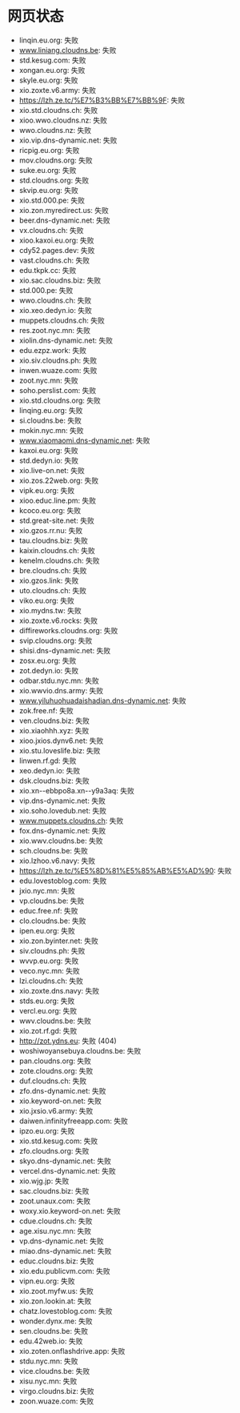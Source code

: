 # 网页状态
- linqin.eu.org: 失败
- www.liniang.cloudns.be: 失败
- std.kesug.com: 失败
- xongan.eu.org: 失败
- skyle.eu.org: 失败
- xio.zoxte.v6.army: 失败
- https://lzh.ze.tc/%E7%B3%BB%E7%BB%9F: 失败
- xio.std.cloudns.ch: 失败
- xioo.wwo.cloudns.nz: 失败
- wwo.cloudns.nz: 失败
- xio.vip.dns-dynamic.net: 失败
- ricpig.eu.org: 失败
- mov.cloudns.org: 失败
- suke.eu.org: 失败
- std.cloudns.org: 失败
- skvip.eu.org: 失败
- xio.std.000.pe: 失败
- xio.zon.myredirect.us: 失败
- beer.dns-dynamic.net: 失败
- vx.cloudns.ch: 失败
- xioo.kaxoi.eu.org: 失败
- cdy52.pages.dev: 失败
- vast.cloudns.ch: 失败
- edu.tkpk.cc: 失败
- xio.sac.cloudns.biz: 失败
- std.000.pe: 失败
- wwo.cloudns.ch: 失败
- xio.xeo.dedyn.io: 失败
- muppets.cloudns.ch: 失败
- res.zoot.nyc.mn: 失败
- xiolin.dns-dynamic.net: 失败
- edu.ezpz.work: 失败
- xio.siv.cloudns.ph: 失败
- inwen.wuaze.com: 失败
- zoot.nyc.mn: 失败
- soho.perslist.com: 失败
- xio.std.cloudns.org: 失败
- linqing.eu.org: 失败
- si.cloudns.be: 失败
- mokin.nyc.mn: 失败
- www.xiaomaomi.dns-dynamic.net: 失败
- kaxoi.eu.org: 失败
- std.dedyn.io: 失败
- xio.live-on.net: 失败
- xio.zos.22web.org: 失败
- vipk.eu.org: 失败
- xioo.educ.line.pm: 失败
- kcoco.eu.org: 失败
- std.great-site.net: 失败
- xio.gzos.rr.nu: 失败
- tau.cloudns.biz: 失败
- kaixin.cloudns.ch: 失败
- kenelm.cloudns.ch: 失败
- bre.cloudns.ch: 失败
- xio.gzos.link: 失败
- uto.cloudns.ch: 失败
- viko.eu.org: 失败
- xio.mydns.tw: 失败
- xio.zoxte.v6.rocks: 失败
- diffireworks.cloudns.org: 失败
- svip.cloudns.org: 失败
- shisi.dns-dynamic.net: 失败
- zosx.eu.org: 失败
- zot.dedyn.io: 失败
- odbar.stdu.nyc.mn: 失败
- xio.wwvio.dns.army: 失败
- www.yiluhuohuadaishadian.dns-dynamic.net: 失败
- zok.free.nf: 失败
- ven.cloudns.biz: 失败
- xio.xiaohhh.xyz: 失败
- xioo.jxios.dynv6.net: 失败
- xio.stu.loveslife.biz: 失败
- linwen.rf.gd: 失败
- xeo.dedyn.io: 失败
- dsk.cloudns.biz: 失败
- xio.xn--ebbpo8a.xn--y9a3aq: 失败
- vip.dns-dynamic.net: 失败
- xio.soho.lovedub.net: 失败
- www.muppets.cloudns.ch: 失败
- fox.dns-dynamic.net: 失败
- xio.wwv.cloudns.be: 失败
- sch.cloudns.be: 失败
- xio.lzhoo.v6.navy: 失败
- https://lzh.ze.tc/%E5%8D%81%E5%85%AB%E5%AD%90: 失败
- edu.lovestoblog.com: 失败
- jxio.nyc.mn: 失败
- vp.cloudns.be: 失败
- educ.free.nf: 失败
- clo.cloudns.be: 失败
- ipen.eu.org: 失败
- xio.zon.byinter.net: 失败
- siv.cloudns.ph: 失败
- wvvp.eu.org: 失败
- veco.nyc.mn: 失败
- lzi.cloudns.ch: 失败
- xio.zoxte.dns.navy: 失败
- stds.eu.org: 失败
- vercl.eu.org: 失败
- wwv.cloudns.be: 失败
- xio.zot.rf.gd: 失败
- http://zot.ydns.eu: 失败 (404)
- woshiwoyansebuya.cloudns.be: 失败
- pan.cloudns.org: 失败
- zote.cloudns.org: 失败
- duf.cloudns.ch: 失败
- zfo.dns-dynamic.net: 失败
- xio.keyword-on.net: 失败
- xio.jxsio.v6.army: 失败
- daiwen.infinityfreeapp.com: 失败
- ipzo.eu.org: 失败
- xio.std.kesug.com: 失败
- zfo.cloudns.org: 失败
- skyo.dns-dynamic.net: 失败
- vercel.dns-dynamic.net: 失败
- xio.wjg.jp: 失败
- sac.cloudns.biz: 失败
- zoot.unaux.com: 失败
- woxy.xio.keyword-on.net: 失败
- cdue.cloudns.ch: 失败
- age.xisu.nyc.mn: 失败
- vp.dns-dynamic.net: 失败
- miao.dns-dynamic.net: 失败
- educ.cloudns.biz: 失败
- xio.edu.publicvm.com: 失败
- vipn.eu.org: 失败
- xio.zoot.myfw.us: 失败
- xio.zon.lookin.at: 失败
- chatz.lovestoblog.com: 失败
- wonder.dynx.me: 失败
- sen.cloudns.be: 失败
- edu.42web.io: 失败
- xio.zoten.onflashdrive.app: 失败
- stdu.nyc.mn: 失败
- vice.cloudns.be: 失败
- xisu.nyc.mn: 失败
- virgo.cloudns.biz: 失败
- zoon.wuaze.com: 失败
